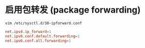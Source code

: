 # 启用包转发 (package forwarding)

```shell
vim /etc/sysctl.d/30-ipforward.conf
```

```conf
net.ipv4.ip_forward=1
net.ipv6.conf.default.forwarding=1
net.ipv6.conf.all.forwarding=1
```
